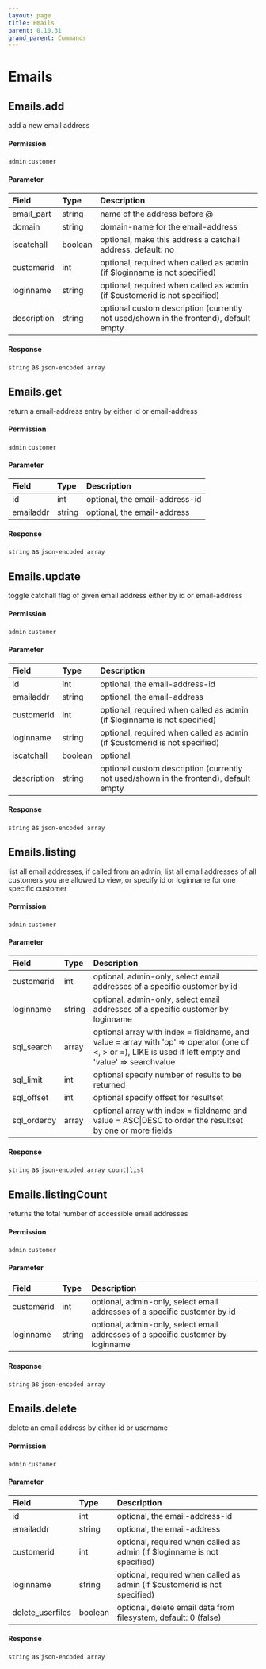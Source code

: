 ```yaml
---
layout: page
title: Emails
parent: 0.10.31
grand_parent: Commands
---
```


# Emails

## Emails.add

add a new email address

#### Permission

`admin` `customer`

#### Parameter

| Field | Type | Description |
| :--- | :--- | :--- |
| email_part | string | name of the address before @ |
| domain | string | domain-name for the email-address |
| iscatchall | boolean | optional, make this address a catchall address, default: no |
| customerid | int | optional, required when called as admin (if $loginname is not specified) |
| loginname | string | optional, required when called as admin (if $customerid is not specified) |
| description | string | optional custom description (currently not used/shown in the frontend), default empty |

#### Response

`string` as `json-encoded array`

## Emails.get

return a email-address entry by either id or email-address

#### Permission

`admin` `customer`

#### Parameter

| Field | Type | Description |
| :--- | :--- | :--- |
| id | int | optional, the email-address-id |
| emailaddr | string | optional, the email-address |

#### Response

`string` as `json-encoded array`

## Emails.update

toggle catchall flag of given email address either by id or email-address

#### Permission

`admin` `customer`

#### Parameter

| Field | Type | Description |
| :--- | :--- | :--- |
| id | int | optional, the email-address-id |
| emailaddr | string | optional, the email-address |
| customerid | int | optional, required when called as admin (if $loginname is not specified) |
| loginname | string | optional, required when called as admin (if $customerid is not specified) |
| iscatchall | boolean | optional |
| description | string | optional custom description (currently not used/shown in the frontend), default empty |

#### Response

`string` as `json-encoded array`

## Emails.listing

list all email addresses, if called from an admin, list all email addresses of all customers you are allowed to view, or specify id or loginname for one specific customer

#### Permission

`admin` `customer`

#### Parameter

| Field | Type | Description |
| :--- | :--- | :--- |
| customerid | int | optional, admin-only, select email addresses of a specific customer by id |
| loginname | string | optional, admin-only, select email addresses of a specific customer by loginname |
| sql_search | array | optional array with index = fieldname, and value = array with 'op' => operator (one of <, > or =), LIKE is used if left empty and 'value' => searchvalue |
| sql_limit | int | optional specify number of results to be returned |
| sql_offset | int | optional specify offset for resultset |
| sql_orderby | array | optional array with index = fieldname and value = ASC\|DESC to order the resultset by one or more fields |

#### Response

`string` as `json-encoded array count|list`

## Emails.listingCount

returns the total number of accessible email addresses

#### Permission

`admin` `customer`

#### Parameter

| Field | Type | Description |
| :--- | :--- | :--- |
| customerid | int | optional, admin-only, select email addresses of a specific customer by id |
| loginname | string | optional, admin-only, select email addresses of a specific customer by loginname |

#### Response

`string` as `json-encoded array`

## Emails.delete

delete an email address by either id or username

#### Permission

`admin` `customer`

#### Parameter

| Field | Type | Description |
| :--- | :--- | :--- |
| id | int | optional, the email-address-id |
| emailaddr | string | optional, the email-address |
| customerid | int | optional, required when called as admin (if $loginname is not specified) |
| loginname | string | optional, required when called as admin (if $customerid is not specified) |
| delete_userfiles | boolean | optional, delete email data from filesystem, default: 0 (false) |

#### Response

`string` as `json-encoded array`
